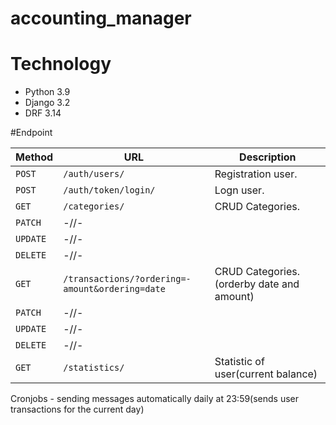# accounting_manager


# Technology

* Python 3.9
* Django 3.2
* DRF 3.14

#Endpoint

| Method   | URL                                            | Description                              |
| -------- | ---------------------------------------------- | ---------------------------------------- |
| `POST`   | `/auth/users/`                                 | Registration user.                       |
| `POST`   | `/auth/token/login/`                           | Logn user.                               |
| `GET`    | `/categories/`                                 | CRUD Categories.                         |
| `PATCH`  |   -//-                                         |                                          |
| `UPDATE` |   -//-                                         |                                          |
| `DELETE` |   -//-                                         |                                          |
| `GET`    |`/transactions/?ordering=-amount&ordering=date` | CRUD Categories.(orderby date and amount)|
| `PATCH`  |   -//-                                         |                                          |
| `UPDATE` |   -//-                                         |                                          |
| `DELETE` |   -//-                                         |                                          |
| `GET`    |`/statistics/`                                  | Statistic of user(current balance)       |

Cronjobs - sending messages automatically daily at 23:59(sends user transactions for the current day)
